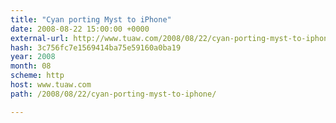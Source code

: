 ```yaml
---
title: "Cyan porting Myst to iPhone"
date: 2008-08-22 15:00:00 +0000
external-url: http://www.tuaw.com/2008/08/22/cyan-porting-myst-to-iphone/
hash: 3c756fc7e1569414ba75e59160a0ba19
year: 2008
month: 08
scheme: http
host: www.tuaw.com
path: /2008/08/22/cyan-porting-myst-to-iphone/

---
```



